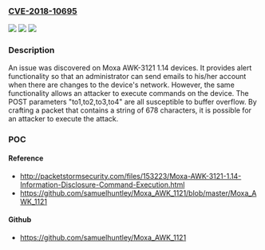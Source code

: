### [CVE-2018-10695](https://cve.mitre.org/cgi-bin/cvename.cgi?name=CVE-2018-10695)
![](https://img.shields.io/static/v1?label=Product&message=n%2Fa&color=blue)
![](https://img.shields.io/static/v1?label=Version&message=n%2Fa&color=blue)
![](https://img.shields.io/static/v1?label=Vulnerability&message=n%2Fa&color=brighgreen)

### Description

An issue was discovered on Moxa AWK-3121 1.14 devices. It provides alert functionality so that an administrator can send emails to his/her account when there are changes to the device's network. However, the same functionality allows an attacker to execute commands on the device. The POST parameters "to1,to2,to3,to4" are all susceptible to buffer overflow. By crafting a packet that contains a string of 678 characters, it is possible for an attacker to execute the attack.

### POC

#### Reference
- http://packetstormsecurity.com/files/153223/Moxa-AWK-3121-1.14-Information-Disclosure-Command-Execution.html
- https://github.com/samuelhuntley/Moxa_AWK_1121/blob/master/Moxa_AWK_1121

#### Github
- https://github.com/samuelhuntley/Moxa_AWK_1121

